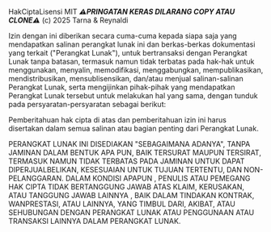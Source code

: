 HakCiptaLisensi MIT
***⚠️PRINGATAN KERAS DILARANG COPY ATAU CLONE⚠️***
(c) 2025 Tarna & Reynaldi

Izin dengan ini diberikan secara cuma-cuma kepada siapa saja yang mendapatkan salinan
perangkat lunak ini dan berkas-berkas dokumentasi yang terkait ("Perangkat Lunak"), untuk bertransaksi
dengan Perangkat Lunak tanpa batasan, termasuk namun tidak terbatas pada hak-hak
untuk menggunakan, menyalin, memodifikasi, menggabungkan, mempublikasikan, mendistribusikan, mensublisensikan, dan/atau menjual
salinan-salinan Perangkat Lunak, serta mengijinkan pihak-pihak yang mendapatkan Perangkat Lunak tersebut
untuk melakukan hal yang sama, dengan tunduk pada persyaratan-persyaratan sebagai berikut:

Pemberitahuan hak cipta di atas dan pemberitahuan izin ini harus disertakan dalam semua
salinan atau bagian penting dari Perangkat Lunak.

PERANGKAT LUNAK INI DISEDIAKAN "SEBAGAIMANA ADANYA", TANPA JAMINAN DALAM BENTUK APA PUN, BAIK TERSURAT MAUPUN
TERSIRAT, TERMASUK NAMUN TIDAK TERBATAS PADA JAMINAN UNTUK DAPAT DIPERJUALBELIKAN,
KESESUAIAN UNTUK TUJUAN TERTENTU, DAN NON-PELANGGARAN. DALAM KONDISI APAPUN
, PENULIS ATAU PEMEGANG HAK CIPTA TIDAK BERTANGGUNG JAWAB ATAS KLAIM, KERUSAKAN, ATAU TANGGUNG JAWAB LAINNYA
, BAIK DALAM TINDAKAN KONTRAK, WANPRESTASI, ATAU LAINNYA, YANG TIMBUL DARI,
AKIBAT, ATAU SEHUBUNGAN DENGAN PERANGKAT LUNAK ATAU PENGGUNAAN ATAU TRANSAKSI LAINNYA DALAM
PERANGKAT LUNAK.
